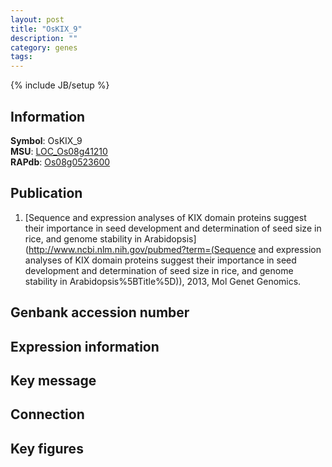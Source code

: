 ```yaml
---
layout: post
title: "OsKIX_9"
description: ""
category: genes
tags: 
---
```

{% include JB/setup %}

## Information
__Symbol__: OsKIX_9  
__MSU__: [LOC_Os08g41210](http://rice.plantbiology.msu.edu/cgi-bin/ORF_infopage.cgi?orf=LOC_Os08g41210)  
__RAPdb__: [Os08g0523600](http://rapdb.dna.affrc.go.jp/viewer/gbrowse_details/irgsp1?name=Os08g0523600)  

## Publication
1. [Sequence and expression analyses of KIX domain proteins suggest their importance in seed development and determination of seed size in rice, and genome stability in Arabidopsis](http://www.ncbi.nlm.nih.gov/pubmed?term=(Sequence and expression analyses of KIX domain proteins suggest their importance in seed development and determination of seed size in rice, and genome stability in Arabidopsis%5BTitle%5D)), 2013, Mol Genet Genomics.

## Genbank accession number

## Expression information

## Key message

## Connection

## Key figures



